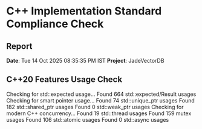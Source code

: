 # C++ Implementation Standard Compliance Check
## Report

**Date**: Tue 14 Oct 2025 08:35:35 PM IST
**Project**: JadeVectorDB

## C++20 Features Usage Check
Checking for std::expected usage...
  Found 664 std::expected/Result usages
Checking for smart pointer usage...
  Found 74 std::unique_ptr usages
  Found 182 std::shared_ptr usages
  Found 0 std::weak_ptr usages
Checking for modern C++ concurrency...
  Found 19 std::thread usages
  Found 159 mutex usages
  Found 106 std::atomic usages
  Found 0 std::async usages
